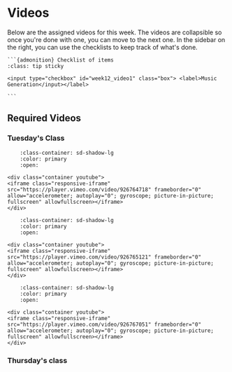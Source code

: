 # Videos

Below are the assigned videos for this week. 
The videos are collapsible so once you're done with one, you can move to the next one.
In the sidebar on the right, you can use the checklists to keep track of what's done.

````{margin}
```{admonition} Checklist of items
:class: tip sticky

<input type="checkbox" id="week12_video1" class="box"> <label>Music Generation</input></label>

```
````

## Required Videos

### Tuesday's Class

```{dropdown} 1. Searching State Spaces - Depth First Search
    :class-container: sd-shadow-lg
    :color: primary
    :open:

<div class="container youtube">
<iframe class="responsive-iframe" src="https://player.vimeo.com/video/926764718" frameborder="0" allow="accelerometer; autoplay="0"; gyroscope; picture-in-picture; fullscreen" allowfullscreen></iframe>
</div>
```

```{dropdown} 2. Depth First Search Part 2
    :class-container: sd-shadow-lg
    :color: primary
    :open:

<div class="container youtube">
<iframe class="responsive-iframe" src="https://player.vimeo.com/video/926765121" frameborder="0" allow="accelerometer; autoplay="0"; gyroscope; picture-in-picture; fullscreen" allowfullscreen></iframe>
</div>
```

```{dropdown} 3. Stacks and Breadth-first search
    :class-container: sd-shadow-lg
    :color: primary
    :open:

<div class="container youtube">
<iframe class="responsive-iframe" src="https://player.vimeo.com/video/926767051" frameborder="0" allow="accelerometer; autoplay="0"; gyroscope; picture-in-picture; fullscreen" allowfullscreen></iframe>
</div>
```

### Thursday's class


<!-- 
```{dropdown} 2. Graph Exploration
    :class-container: sd-shadow-lg
    :color: primary
    :open:

<div class="container youtube">
<iframe class="responsive-iframe" src="https://player.vimeo.com/video/920172396" frameborder="0" allow="accelerometer; autoplay="0"; gyroscope; picture-in-picture; fullscreen" allowfullscreen></iframe>
</div>
``` -->

<!--

```{dropdown} 3. Queues and Voronoi Diagrams
    :class-container: sd-shadow-lg
    :color: primary
    :open:

<div class="container youtube">
<iframe class="responsive-iframe" src="https://player.vimeo.com/video/916620754" frameborder="0" allow="accelerometer; autoplay="0"; gyroscope; picture-in-picture; fullscreen" allowfullscreen></iframe>
</div>
```

### Optional Videos

This will be a required video next week (Week 9).

```{dropdown} 4. Pointilism
    :class-container: sd-shadow-lg
    :color: primary

<div class="container youtube">
<iframe class="responsive-iframe" src="https://player.vimeo.com/video/916626910" frameborder="0" allow="accelerometer; autoplay="0"; gyroscope; picture-in-picture; fullscreen" allowfullscreen></iframe>
</div>
```


-->
